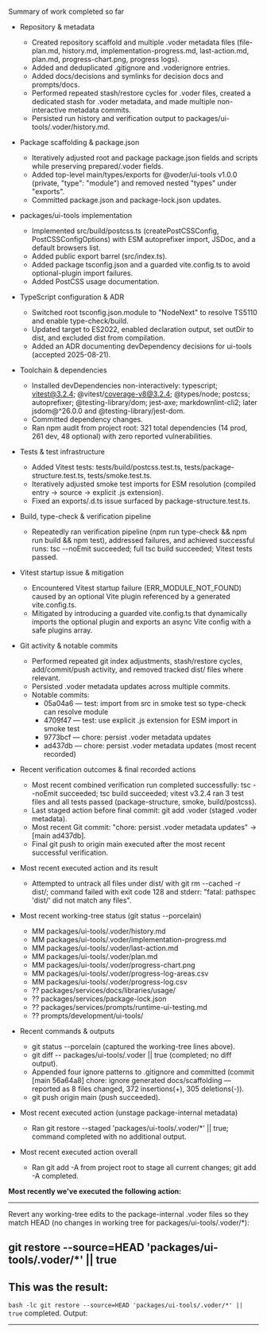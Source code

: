Summary of work completed so far

- Repository & metadata
  - Created repository scaffold and multiple .voder metadata files (file-plan.md, history.md, implementation-progress.md, last-action.md, plan.md, progress-chart.png, progress logs).
  - Added and deduplicated .gitignore and .voderignore entries.
  - Added docs/decisions and symlinks for decision docs and prompts/docs.
  - Performed repeated stash/restore cycles for .voder files, created a dedicated stash for .voder metadata, and made multiple non-interactive metadata commits.
  - Persisted run history and verification output to packages/ui-tools/.voder/history.md.

- Package scaffolding & package.json
  - Iteratively adjusted root and package package.json fields and scripts while preserving prepared/.voder fields.
  - Added top-level main/types/exports for @voder/ui-tools v1.0.0 (private, "type": "module") and removed nested "types" under "exports".
  - Committed package.json and package-lock.json updates.

- packages/ui-tools implementation
  - Implemented src/build/postcss.ts (createPostCSSConfig, PostCSSConfigOptions) with ESM autoprefixer import, JSDoc, and a default browsers list.
  - Added public export barrel (src/index.ts).
  - Added package tsconfig.json and a guarded vite.config.ts to avoid optional-plugin import failures.
  - Added PostCSS usage documentation.

- TypeScript configuration & ADR
  - Switched root tsconfig.json.module to "NodeNext" to resolve TS5110 and enable type-check/build.
  - Updated target to ES2022, enabled declaration output, set outDir to dist, and excluded dist from compilation.
  - Added an ADR documenting devDependency decisions for ui-tools (accepted 2025-08-21).

- Toolchain & dependencies
  - Installed devDependencies non-interactively: typescript; vitest@3.2.4; @vitest/coverage-v8@3.2.4; @types/node; postcss; autoprefixer; @testing-library/dom; jest-axe; markdownlint-cli2; later jsdom@^26.0.0 and @testing-library/jest-dom.
  - Committed dependency changes.
  - Ran npm audit from project root: 321 total dependencies (14 prod, 261 dev, 48 optional) with zero reported vulnerabilities.

- Tests & test infrastructure
  - Added Vitest tests: tests/build/postcss.test.ts, tests/package-structure.test.ts, tests/smoke.test.ts.
  - Iteratively adjusted smoke test imports for ESM resolution (compiled entry → source → explicit .js extension).
  - Fixed an exports/.d.ts issue surfaced by package-structure.test.ts.

- Build, type-check & verification pipeline
  - Repeatedly ran verification pipeline (npm run type-check && npm run build && npm test), addressed failures, and achieved successful runs: tsc --noEmit succeeded; full tsc build succeeded; Vitest tests passed.

- Vitest startup issue & mitigation
  - Encountered Vitest startup failure (ERR_MODULE_NOT_FOUND) caused by an optional Vite plugin referenced by a generated vite.config.ts.
  - Mitigated by introducing a guarded vite.config.ts that dynamically imports the optional plugin and exports an async Vite config with a safe plugins array.

- Git activity & notable commits
  - Performed repeated git index adjustments, stash/restore cycles, add/commit/push activity, and removed tracked dist/ files where relevant.
  - Persisted .voder metadata updates across multiple commits.
  - Notable commits:
    - 05a04a6 — test: import from src in smoke test so type-check can resolve module
    - 4709f47 — test: use explicit .js extension for ESM import in smoke test
    - 9773bcf — chore: persist .voder metadata updates
    - ad437db — chore: persist .voder metadata updates (most recent recorded)

- Recent verification outcomes & final recorded actions
  - Most recent combined verification run completed successfully: tsc --noEmit succeeded; tsc build succeeded; vitest v3.2.4 ran 3 test files and all tests passed (package-structure, smoke, build/postcss).
  - Last staged action before final commit: git add .voder (staged .voder metadata).
  - Most recent Git commit: "chore: persist .voder metadata updates" -> [main ad437db].
  - Final git push to origin main executed after the most recent successful verification.

- Most recent executed action and its result
  - Attempted to untrack all files under dist/ with git rm --cached -r dist/; command failed with exit code 128 and stderr: "fatal: pathspec 'dist/' did not match any files".

- Most recent working-tree status (git status --porcelain)
  - MM packages/ui-tools/.voder/history.md
  - MM packages/ui-tools/.voder/implementation-progress.md
  - MM packages/ui-tools/.voder/last-action.md
  - MM packages/ui-tools/.voder/plan.md
  - MM packages/ui-tools/.voder/progress-chart.png
  - MM packages/ui-tools/.voder/progress-log-areas.csv
  - MM packages/ui-tools/.voder/progress-log.csv
  - ?? packages/services/docs/libraries/usage/
  - ?? packages/services/package-lock.json
  - ?? packages/services/prompts/runtime-ui-testing.md
  - ?? prompts/development/ui-tools/

- Recent commands & outputs
  - git status --porcelain (captured the working-tree lines above).
  - git diff -- packages/ui-tools/.voder || true (completed; no diff output).
  - Appended four ignore patterns to .gitignore and committed (commit [main 56a64a8] chore: ignore generated docs/scaffolding — reported as 8 files changed, 372 insertions(+), 305 deletions(-)).
  - git push origin main (push succeeded).

- Most recent executed action (unstage package-internal metadata)
  - Ran git restore --staged 'packages/ui-tools/.voder/*' || true; command completed with no additional output.

- Most recent executed action overall
  - Ran git add -A from project root to stage all current changes; git add -A completed.

**Most recently we've executed the following action:**

---
Revert any working-tree edits to the package-internal .voder files so they match HEAD (no changes in working tree for packages/ui-tools/.voder/*):

git restore --source=HEAD 'packages/ui-tools/.voder/*' || true
---

**This was the result:**
---
`bash -lc git restore --source=HEAD 'packages/ui-tools/.voder/*' || true` completed.
Output:

---

